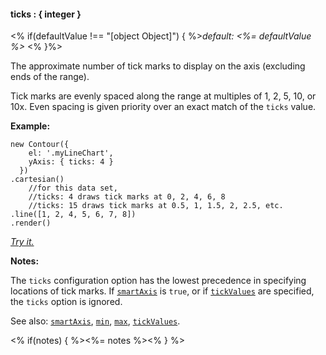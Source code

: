 #### **ticks** : { integer }

<% if(defaultValue !== "[object Object]") { %>*default: <%= defaultValue %>* <% }%>

The approximate number of tick marks to display on the axis (excluding ends of the range). 

Tick marks are evenly spaced along the range at multiples of 1, 2, 5, 10, or 10x. Even spacing is given priority over an exact match of the `ticks` value.

**Example:**

    new Contour({
        el: '.myLineChart',
        yAxis: { ticks: 4 }
      })
    .cartesian()
    	//for this data set, 
		//ticks: 4 draws tick marks at 0, 2, 4, 6, 8
		//ticks: 15 draws tick marks at 0.5, 1, 1.5, 2, 2.5, etc.
    .line([1, 2, 4, 5, 6, 7, 8])
    .render()

*[Try it.](<%= jsFiddleLink %>)*

**Notes:**

The `ticks` configuration option has the lowest precedence in specifying locations of tick marks. If [`smartAxis`](#config_config.yAxis.smartAxis) is `true`, or if [`tickValues`](#config_config.yAxis.tickValues) are specified, the `ticks` option is ignored.

See also: [`smartAxis`](#config_config.yAxis.smartAxis), [`min`](#config_config.yAxis.min), [`max`](#config_config.yAxis.max), [`tickValues`](#config_config.yAxis.tickValues).

<% if(notes) { %><%= notes %><% } %>

